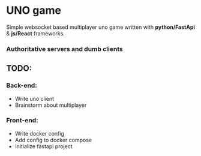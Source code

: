 # UNO game

Simple websocket based multiplayer uno game written with **python/FastApi** & **js/React** frameworks.


### Authoritative servers and dumb clients

## TODO:
### Back-end:
* Write uno client
* Brainstorm about multiplayer

### Front-end:
* Write docker config
* Add config to docker compose
* Initialize fastapi project
